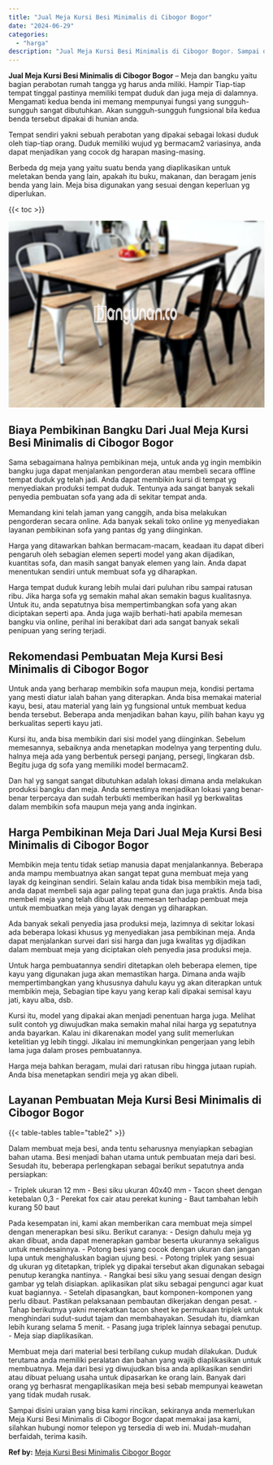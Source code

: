 ```yaml
---
title: "Jual Meja Kursi Besi Minimalis di Cibogor Bogor"
date: "2024-06-29"
categories: 
  - "harga"
description: "Jual Meja Kursi Besi Minimalis di Cibogor Bogor. Sampai disini uraian yang bisa kami rincikan, sekiranya anda memerlukan Meja Kursi Besi Minimalis di Cibogor..."
---
```


**Jual Meja Kursi Besi Minimalis di Cibogor Bogor** – Meja dan bangku yaitu bagian perabotan rumah tangga yg harus anda miliki. Hampir Tiap-tiap tempat tinggal pastinya memiliki tempat duduk dan juga meja di dalamnya. Mengamati kedua benda ini memang mempunyai fungsi yang sungguh-sungguh sangat dibutuhkan. Akan sungguh-sungguh fungsional bila kedua benda tersebut dipakai di hunian anda.

Tempat sendiri yakni sebuah perabotan yang dipakai sebagai lokasi duduk oleh tiap-tiap orang. Duduk memiliki wujud yg bermacam2 variasinya, anda dapat menjadikan yang cocok dg harapan masing-masing.

Berbeda dg meja yang yaitu suatu benda yang diaplikasikan untuk meletakan benda yang lain, apakah itu buku, makanan, dan beragam jenis benda yang lain. Meja bisa digunakan yang sesuai dengan keperluan yg diperlukan.

{{< toc >}}

![Jual Meja Kursi Besi Minimalis di Cibogor Bogor](/images/jual-meja-besi-murah25.png)

## Biaya Pembikinan Bangku Dari Jual Meja Kursi Besi Minimalis di Cibogor Bogor

Sama sebagaimana halnya pembikinan meja, untuk anda yg ingin membikin bangku juga dapat menjalankan pengorderan atau membeli secara offline tempat duduk yg telah jadi. Anda dapat membikin kursi di tempat yg menyediakan produksi tempat duduk. Tentunya ada sangat banyak sekali penyedia pembuatan sofa yang ada di sekitar tempat anda.

Memandang kini telah jaman yang canggih, anda bisa melakukan pengorderan secara online. Ada banyak sekali toko online yg menyediakan layanan pembikinan sofa yang pantas dg yang diinginkan.

Harga yang ditawarkan bahkan bermacam-macam, keadaan itu dapat diberi pengaruh oleh sebagian elemen seperti model yang akan dijadikan, kuantitas sofa, dan masih sangat banyak elemen yang lain. Anda dapat menentukan sendiri untuk membuat sofa yg diharapkan.

Harga tempat duduk kurang lebih mulai dari puluhan ribu sampai ratusan ribu. Jika harga sofa yg semakin mahal akan semakin bagus kualitasnya. Untuk itu, anda sepatutnya bisa mempertimbangkan sofa yang akan diciptakan seperti apa. Anda juga wajib berhati-hati apabila memesan bangku via online, perihal ini berakibat dari ada sangat banyak sekali penipuan yang sering terjadi.

## Rekomendasi Pembuatan Meja Kursi Besi Minimalis di Cibogor Bogor

Untuk anda yang berharap membikin sofa maupun meja, kondisi pertama yang mesti diatur ialah bahan yang diterapkan. Anda bisa memakai material kayu, besi, atau material yang lain yg fungsional untuk membuat kedua benda tersebut. Beberapa anda menjadikan bahan kayu, pilih bahan kayu yg berkualitas seperti kayu jati.

Kursi itu, anda bisa membikin dari sisi model yang diinginkan. Sebelum memesannya, sebaiknya anda menetapkan modelnya yang terpenting dulu. halnya meja ada yang berbentuk persegi panjang, persegi, lingkaran dsb. Begitu juga dg sofa yang memiliki model bermacam2.

Dan hal yg sangat sangat dibutuhkan adalah lokasi dimana anda melakukan produksi bangku dan meja. Anda semestinya menjadikan lokasi yang benar-benar terpercaya dan sudah terbukti memberikan hasil yg berkwalitas dalam membikin sofa maupun meja yang anda inginkan.

## Harga Pembikinan Meja Dari Jual Meja Kursi Besi Minimalis di Cibogor Bogor

Membikin meja tentu tidak setiap manusia dapat menjalankannya. Beberapa anda mampu membuatnya akan sangat tepat guna membuat meja yang layak dg keinginan sendiri. Selain kalau anda tidak bisa membikin meja tadi, anda dapat membeli saja agar paling tepat guna dan juga praktis. Anda bisa membeli meja yang telah dibuat atau memesan terhadap pembuat meja untuk membuatkan meja yang layak dengan yg diharapkan.

Ada banyak sekali penyedia jasa produksi meja, lazimnya di sekitar lokasi ada beberapa lokasi khusus yg menyediakan jasa pembikinan meja. Anda dapat menjalankan survei dari sisi harga dan juga kwalitas yg dijadikan dalam membuat meja yang diciptakan oleh penyedia jasa produksi meja.

Untuk harga pembuatannya sendiri ditetapkan oleh beberapa elemen, tipe kayu yang digunakan juga akan memastikan harga. Dimana anda wajib mempertimbangkan yang khususnya dahulu kayu yg akan diterapkan untuk membikin meja, Sebagian tipe kayu yang kerap kali dipakai semisal kayu jati, kayu alba, dsb.

Kursi itu, model yang dipakai akan menjadi penentuan harga juga. Melihat sulit contoh yg diwujudkan maka semakin mahal nilai harga yg sepatutnya anda bayarkan. Kalau ini dikarenakan model yang sulit memerlukan ketelitian yg lebih tinggi. Jikalau ini memungkinkan pengerjaan yang lebih lama juga dalam proses pembuatannya.

Harga meja bahkan beragam, mulai dari ratusan ribu hingga jutaan rupiah. Anda bisa menetapkan sendiri meja yg akan dibeli.

## Layanan Pembuatan Meja Kursi Besi Minimalis di Cibogor Bogor

{{< table-tables table="table2" >}}

Dalam membuat meja besi, anda tentu seharusnya menyiapkan sebagian bahan utama. Besi menjadi bahan utama untuk pembuatan meja dari besi. Sesudah itu, beberapa perlengkapan sebagai berikut sepatutnya anda persiapkan:

\- Triplek ukuran 12 mm - Besi siku ukuran 40x40 mm - Tacon sheet dengan ketebalan 0,3 - Perekat fox cair atau perekat kuning - Baut tambahan lebih kurang 50 baut

Pada kesempatan ini, kami akan memberikan cara membuat meja simpel dengan menerapkan besi siku. Berikut caranya: - Design dahulu meja yg akan dibuat, anda dapat menerapkan gambar beserta ukurannya sekaligus untuk mendesainnya. - Potong besi yang cocok dengan ukuran dan jangan lupa untuk menghaluskan bagian ujung besi. - Potong triplek yang sesuai dg ukuran yg ditetapkan, triplek yg dipakai tersebut akan digunakan sebagai penutup kerangka nantinya. - Rangkai besi siku yang sesuai dengan design gambar yg telah disiapkan. aplikasikan plat siku sebagai pengunci agar kuat kuat bagiannya. - Setelah dipasangkan, baut komponen-komponen yang perlu dibaut. Pastikan pelaksanaan pembautan dikerjakan dengan pesat. - Tahap berikutnya yakni merekatkan tacon sheet ke permukaan triplek untuk menghindari sudut-sudut tajam dan membahayakan. Sesudah itu, diamkan lebih kurang selama 5 menit. - Pasang juga triplek lainnya sebagai penutup. - Meja siap diaplikasikan.

Membuat meja dari material besi terbilang cukup mudah dilakukan. Duduk terutama anda memiliki peralatan dan bahan yang wajib diaplikasikan untuk membuatnya. Meja dari besi yg diwujudkan bisa anda aplikasikan sendiri atau dibuat peluang usaha untuk dipasarkan ke orang lain. Banyak dari orang yg berhasrat mengaplikasikan meja besi sebab mempunyai keawetan yang tidak mudah rusak.

Sampai disini uraian yang bisa kami rincikan, sekiranya anda memerlukan Meja Kursi Besi Minimalis di Cibogor Bogor dapat memakai jasa kami, silahkan hubungi nomor telepon yg tersedia di web ini. Mudah-mudahan berfaidah, terima kasih.

**Ref by:** [Meja Kursi Besi Minimalis Cibogor Bogor](https://id.wikipedia.org/wiki/Meja)
